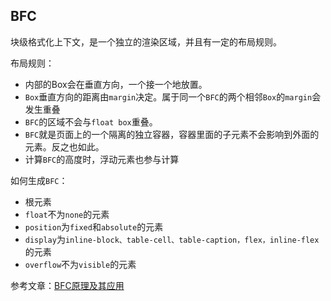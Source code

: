 ## BFC

块级格式化上下文，是一个独立的渲染区域，并且有一定的布局规则。

布局规则：

- 内部的Box会在垂直方向，一个接一个地放置。
- `Box`垂直方向的距离由`margin`决定。属于同一个`BFC`的两个相邻`Box`的`margin`会发生重叠
- `BFC`的区域不会与`float box`重叠。
- `BFC`就是页面上的一个隔离的独立容器，容器里面的子元素不会影响到外面的元素。反之也如此。
- 计算`BFC`的高度时，浮动元素也参与计算

如何生成`BFC`：

- 根元素
- `float`不为`none`的元素
- `position`为`fixed`和`absolute`的元素
- `display`为`inline-block、table-cell、table-caption，flex，inline-flex`的元素
- `overflow`不为`visible`的元素

参考文章：[BFC原理及其应用](https://blog.csdn.net/wky_csdn/article/details/73554720)
